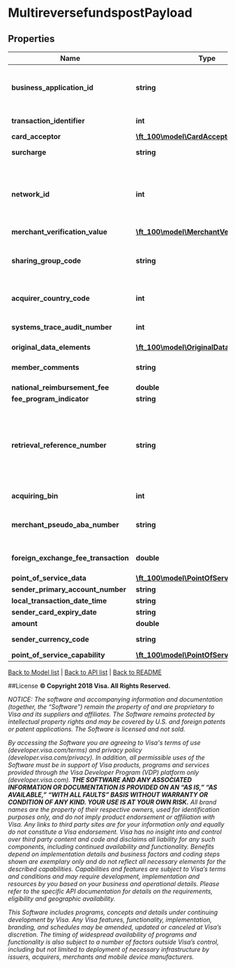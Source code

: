 # MultireversefundspostPayload

## Properties
Name | Type | Description | Notes
------------ | ------------- | ------------- | -------------
**business_application_id** | **string** | Identifies the programs&#39; business application type for VisaNet transaction processing&lt;br&gt;&lt;br&gt;For Money Transfer, AA applies to transactions where the sender and recipient are the same person and PP applies to transactions where the sender and recipient are not the same person.&lt;br&gt;&lt;br&gt;Refer to &lt;a href&#x3D;\&quot;/request_response_codes#business_application_identifier\&quot;&gt;businessApplicationId&lt;/a&gt; codes | 
**transaction_identifier** | **int** | The VisaNet reference number for the transaction. You must use the transactionId from the initial AFT in this field. | 
**card_acceptor** | [**\ft_100\model\CardAcceptor**](CardAcceptor.md) |  | 
**surcharge** | **string** | When present, this field contains the sender&#39;s surcharge as assessed by the originator. Values in this field must be in the same currency and format as defined in the amount field. | [optional] 
**network_id** | **int** | This contains a code that specifies the network to be used for transmission of the message and determines the program rules that apply to the transaction.&lt;br&gt;&lt;br&gt;Refer to &lt;a href&#x3D;\&quot;/request_response_codes#network_id_and_sharing_group_code\&quot;&gt;Network ID&lt;/a&gt;&lt;br&gt;&lt;br&gt;&lt;b&gt;Note:&lt;/b&gt;&lt;br&gt;For ReverseFundsTransactions(AFTR) and MultiReverseFundsTransactions (MULTIAFTR) originators must populate the networkId returned in the original PullFundsTransactions(AFT) and  MultiPullFundsTransactions (MULTIAFT) response.&lt;br&gt; Supported only in US for domestic transactions. | [optional] 
**merchant_verification_value** | [**\ft_100\model\MerchantVerificationValue**](MerchantVerificationValue.md) |  | [optional] 
**sharing_group_code** | **string** | This field is optionally used by Push Payments Gateway participants (merchants and acquirers) to specify the network access priority.&lt;br&gt;&lt;br&gt;Refer to &lt;a href&#x3D;\&quot;/request_response_codes#network_id_and_sharing_group_code\&quot;&gt;Sharing Group Code&lt;/a&gt;&lt;br&gt;&lt;br&gt;&lt;b&gt;Note:&lt;/b&gt;&lt;br&gt;Supported only in US for domestic transactions involving Push Payments Gateway Service. | [optional] 
**acquirer_country_code** | **int** | Use a 3-digit numeric country code for the country where the Visa Direct solution is registered. This must match the information provided during program enrollment.&lt;br&gt;&lt;br&gt;Refer to &lt;a href&#x3D;\&quot;/request_response_codes#iso_country_and_currency_codes\&quot;&gt;ISO Codes&lt;/a&gt; | 
**systems_trace_audit_number** | **int** | A unique value should be used for each API method where this is required. however, when passing the Account Funding Transaction Reversal (AFTR) method, this value must match the systemsTraceAuditNumber previously passed with the AFT method for the current transaction. | 
**original_data_elements** | [**\ft_100\model\OriginalDataElements**](OriginalDataElements.md) |  | 
**member_comments** | **string** | This field can be optionally used to send and receive comments by service providers. Issuers can optionally include new text in this field in the response. If the issuer does not include this field, Visa will inject the value from the request in the response and send it back to the service provider. | [optional] 
**national_reimbursement_fee** | **double** | When present, this field contains the IRF fees. | [optional] 
**fee_program_indicator** | **string** | If present, a valid value is required. Spaces or special characters are not allowed. | [optional] 
**retrieval_reference_number** | **string** | A value used to tie together service calls related to a single financial transaction. When passing Account Funding Transaction (AFT) and Original Credit Transaction (OCT) methods, this value must differ between the two methods. When passing the Account Funding Transaction Reversal (AFTR) method, this value must match the retrievalReferenceNumber previously passed with the AFT method for this transaction.&lt;br&gt;&lt;br&gt;Recommended Format: ydddhhnnnnnn&lt;br&gt;&lt;br&gt;The first fours digits must be a valid yddd date in the Julian date format, where the first digit &#x3D; 0-9 (last digit of current year) and the next three digits &#x3D; 001-366 (number of the day in the year).&lt;br&gt;&lt;br&gt;hh can be the two digit hour in a 24 hour clock (00-23) during which the transaction is performed.&lt;br&gt;&lt;br&gt;nnnnnn can be the systemsTraceAuditNumber or any 6 digit number. | 
**acquiring_bin** | **int** | The Bank Identification Number (BIN) under which your Visa Direct is registered. This must match the information provided during enrollment. | 
**merchant_pseudo_aba_number** | **string** | This is a number that uniquely identifies the originator when they sign up to send Push Payment Gateway transactions. On enrollment, an originator will get a single pseudo-value that is assigned by Visa. The other networks will assign their own unique values for the originator.&lt;br&gt;&lt;br&gt;&lt;b&gt;Note:&lt;/b&gt;&lt;br&gt;Supported only in US for domestic transactions involving Push Payments Gateway Service. | [optional] 
**foreign_exchange_fee_transaction** | **double** | When present, this field contains the sender&#39;s foreign exchange markup fee (markup above the wholesale or VisaNet exchange rate as assessed by the originator. Values in this field must be in the same currency and format as defined in the amount field. | [optional] 
**point_of_service_data** | [**\ft_100\model\PointOfServiceData**](PointOfServiceData.md) |  | [optional] 
**sender_primary_account_number** | **string** | The primary account number of the sender&#39;s account. | 
**local_transaction_date_time** | **string** |  | 
**sender_card_expiry_date** | **string** | The expiration date for the sender&#39;s Visa account number in senderPrimaryAccountNumber. | [optional] 
**amount** | **double** | The total amount to be sent to the recipient | 
**sender_currency_code** | **string** | Use a 3-character alpha currency code for currency of the sender.&lt;br&gt;&lt;br&gt;Refer to &lt;a href&#x3D;\&quot;/request_response_codes#iso_country_and_currency_codes\&quot;&gt;ISO Codes&lt;/a&gt; | 
**point_of_service_capability** | [**\ft_100\model\PointOfServiceCapability**](PointOfServiceCapability.md) |  | [optional] 

[Back to Model list](../../README.md#documentation-for-models)   |   [Back to API list](../../README.md#documentation-for-api-endpoints)   |   [Back to README](../../README.md)



##License
**© Copyright 2018 Visa. All Rights Reserved.**

*NOTICE: The software and accompanying information and documentation (together, the “Software”) remain the property of
and are proprietary to Visa and its suppliers and affiliates. The Software remains protected by intellectual property
rights and may be covered by U.S. and foreign patents or patent applications. The Software is licensed and not sold.*

*By accessing the Software you are agreeing to Visa's terms of use (developer.visa.com/terms) and privacy policy (developer.visa.com/privacy).
In addition, all permissible uses of the Software must be in support of Visa products, programs and services provided
through the Visa Developer Program (VDP) platform only (developer.visa.com). **THE SOFTWARE AND ANY ASSOCIATED
INFORMATION OR DOCUMENTATION IS PROVIDED ON AN “AS IS,” “AS AVAILABLE,” “WITH ALL FAULTS” BASIS WITHOUT WARRANTY OR
CONDITION OF ANY KIND. YOUR USE IS AT YOUR OWN RISK.** All brand names are the property of their respective owners, used for identification purposes only, and do not imply
product endorsement or affiliation with Visa. Any links to third party sites are for your information only and equally
do not constitute a Visa endorsement. Visa has no insight into and control over third party content and code and disclaims
all liability for any such components, including continued availability and functionality. Benefits depend on implementation
details and business factors and coding steps shown are exemplary only and do not reflect all necessary elements for the
described capabilities. Capabilities and features are subject to Visa’s terms and conditions and may require development,
implementation and resources by you based on your business and operational details. Please refer to the specific
API documentation for details on the requirements, eligibility and geographic availability.*

*This Software includes programs, concepts and details under continuing development by Visa. Any Visa features,
functionality, implementation, branding, and schedules may be amended, updated or canceled at Visa’s discretion.
The timing of widespread availability of programs and functionality is also subject to a number of factors outside Visa’s control,
including but not limited to deployment of necessary infrastructure by issuers, acquirers, merchants and mobile device manufacturers.*